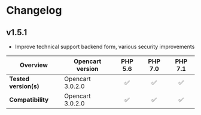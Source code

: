 # Changelog

## v1.5.1

* Improve technical support backend form, various security improvements

|  Overview | Opencart version | PHP 5.6 | PHP 7.0 | PHP 7.1 |  
|---|---|:---:|:---:|:---:|  
| **Tested version(s)** | Opencart 3.0.2.0 | &#9989; | &#9989; | &#9989; |   
| **Compatibility** | Opencart 3.0.2.0 | &#9989; | &#9989; | &#9989; |   